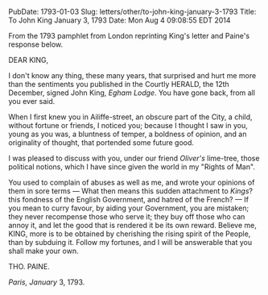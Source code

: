 PubDate: 1793-01-03
Slug: letters/other/to-john-king-january-3-1793
Title: To John King  January 3, 1793
Date: Mon Aug  4 09:08:55 EDT 2014

   From the 1793 pamphlet from London reprinting King's letter and Paine's response below.

   DEAR KING,

   I don't know any thing, these many years, that surprised and hurt me more
   than the sentiments you published in the Courtly HERALD, the 12th
   December, signed John King, *Egham Lodge*. You have gone back, from all you
   ever said. 
   
   When I first knew you in Ailiffe-street, an obscure part of the
   City, a child, without fortune or friends, I noticed you; because I
   thought I saw in you, young as you was, a bluntness of temper, a boldness
   of opinion, and an originality of thought, that portended some future
   good. 
   
   I was pleased to discuss with you, under our friend *Oliver's* lime-tree, 
   those political notions, which I have since given the
   world in my "Rights of Man".

   You used to complain of abuses as well as me, and wrote your opinions of them 
   in sore terms &mdash; What then means this
   sudden attachment to *Kings*? this fondness of the English Government, and
   hatred of the French? &mdash; If you mean to curry favour, by aiding your
   Government, you are mistaken; they never recompense those who serve it;
   they buy off those who can annoy it, and let the good that is rendered it
   be its own reward. Believe me, KING, more is to be obtained by cherishing
   the rising spirit of the People, than by subduing it. Follow my fortunes,
   and I will be answerable that you shall make your own.

   THO. PAINE.
   
   *Paris, January* 3, 1793.



